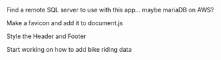 Find a remote SQL server to use with this app... maybe mariaDB on AWS?

Make a favicon and add it to document.js

Style the Header and Footer

Start working on how to add bike riding data
